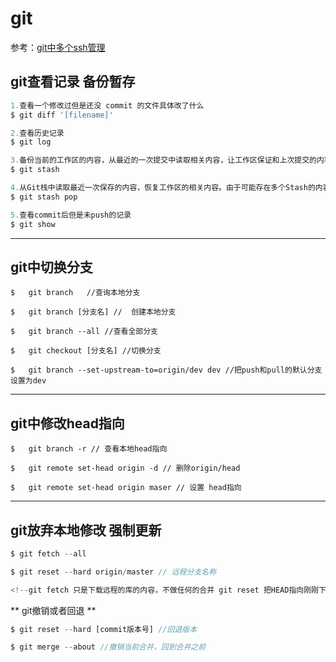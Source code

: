 # git

参考：[git中多个ssh管理](https://www.jianshu.com/p/f7f4142a1556)

**git查看记录 备份暂存**
----------------

```javascript
1.查看一个修改过但是还没 commit 的文件具体改了什么
$ git diff '[filename]'

2.查看历史记录
$ git log

3.备份当前的工作区的内容，从最近的一次提交中读取相关内容，让工作区保证和上次提交的内容一致。同时，将当前的工作区内容保存到Git栈中。
$ git stash

4.从Git栈中读取最近一次保存的内容，恢复工作区的相关内容。由于可能存在多个Stash的内容，所以用栈来管理，pop会从最近的一个stash中读取内容并恢复。
$ git stash pop

5.查看commit后但是未push的记录
$ git show 
```

****

**git中切换分支**
------------

```
$   git branch   //查询本地分支

$   git branch [分支名] //  创建本地分支

$   git branch --all //查看全部分支

$   git checkout [分支名] //切换分支

$   git branch --set-upstream-to=origin/dev dev //把push和pull的默认分支设置为dev
```

****

**git中修改head指向**
----------------

```
$   git branch -r // 查看本地head指向

$   git remote set-head origin -d // 删除origin/head

$   git remote set-head origin maser // 设置 head指向
```

****

**git放弃本地修改 强制更新**
------------------

```javascript
$ git fetch --all

$ git reset --hard origin/master // 远程分支名称

<!--git fetch 只是下载远程的库的内容，不做任何的合并 git reset 把HEAD指向刚刚下载的最新的版本-->
```

** git撤销或者回退 **
```javascript
$ git reset --hard [commit版本号] //回退版本

$ git merge --about //撤销当前合并，回到合并之前
```



